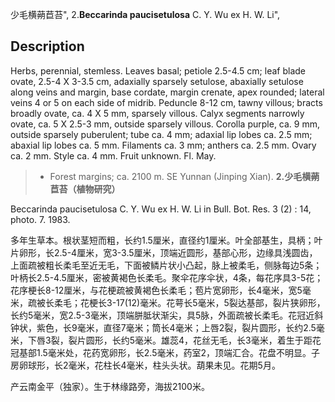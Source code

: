 少毛横蒴苣苔",
2.**Beccarinda paucisetulosa** C. Y. Wu ex H. W. Li",

## Description
Herbs, perennial, stemless. Leaves basal; petiole 2.5-4.5 cm; leaf blade ovate, 2.5-4 X 3-3.5 cm, adaxially sparsely setulose, abaxially setulose along veins and margin, base cordate, margin crenate, apex rounded; lateral veins 4 or 5 on each side of midrib. Peduncle 8-12 cm, tawny villous; bracts broadly ovate, ca. 4 X 5 mm, sparsely villous. Calyx segments narrowly ovate, ca. 5 X 2.5-3 mm, outside sparsely villous. Corolla purple, ca. 9 mm, outside sparsely puberulent; tube ca. 4 mm; adaxial lip lobes ca. 2.5 mm; abaxial lip lobes ca. 5 mm. Filaments ca. 3 mm; anthers ca. 2.5 mm. Ovary ca. 2 mm. Style ca. 4 mm. Fruit unknown. Fl. May.

> * Forest margins; ca. 2100 m. SE Yunnan (Jinping Xian).
**2.少毛横蒴苣苔（植物研究）**

Beccarinda paucisetulosa C. Y. Wu ex H. W. Li in Bull. Bot. Res. 3 (2) : 14, photo. 7. 1983.

多年生草本。根状茎短而粗，长约1.5厘米，直径约1厘米。叶全部基生，具柄；叶片卵形，长2.5-4厘米，宽3-3.5厘米，顶端近圆形，基部心形，边缘具浅圆齿，上面疏被粗长柔毛至近无毛，下面被鳞片状小凸起，脉上被柔毛，侧脉每边5条；叶柄长2.5-4.5厘米，密被黄褐色长柔毛。聚伞花序伞状，4条，每花序具3-5花；花序梗长8-12厘米，与花梗疏被黄褐色长柔毛；苞片宽卵形，长4毫米，宽5毫米，疏被长柔毛；花梗长3-17(12)毫米。花萼长5毫米，5裂达基部，裂片狭卵形，长约5毫米，宽2.5-3毫米，顶端胼胝状渐尖，具5脉，外面疏被长柔毛。花冠近斜钟状，紫色，长9毫米，直径7毫米；筒长4毫米；上唇2裂，裂片圆形，长约2.5毫米，下唇3裂，裂片圆形，长约5毫米。雄蕊4，花丝无毛，长3毫米，着生于距花冠基部1.5毫米处，花药宽卵形，长2.5毫米，药室2，顶端汇合。花盘不明显。子房卵球形，长2毫米，花柱长4毫米，柱头头状。葫果未见。花期5月。

产云南金平（独家）。生于林缘路旁，海拔2100米。
